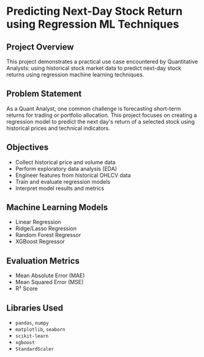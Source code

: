 # Predicting Next-Day Stock Return using Regression ML Techniques

## Project Overview
This project demonstrates a practical use case encountered by Quantitative Analysts: using historical stock market data to predict next-day stock returns using regression machine learning techniques.

## Problem Statement
As a Quant Analyst, one common challenge is forecasting short-term returns for trading or portfolio allocation. This project focuses on creating a regression model to predict the next day's return of a selected stock using historical prices and technical indicators.

## Objectives
- Collect historical price and volume data
- Perform exploratory data analysis (EDA)
- Engineer features from historical OHLCV data
- Train and evaluate regression models
- Interpret model results and metrics


## Machine Learning Models
- Linear Regression
- Ridge/Lasso Regression
- Random Forest Regressor
- XGBoost Regressor

## Evaluation Metrics
- Mean Absolute Error (MAE)
- Mean Squared Error (MSE)
- R² Score

## Libraries Used
- `pandas`, `numpy`
- `matplotlib`, `seaborn`
- `scikit-learn`
- `xgboost`
- `StandardScaler`



